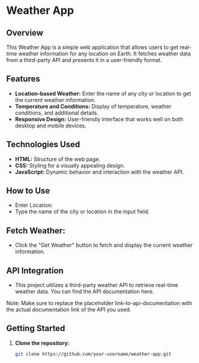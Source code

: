 # Weather App

## Overview

This Weather App is a simple web application that allows users to get real-time weather information for any location on Earth. It fetches weather data from a third-party API and presents it in a user-friendly format.

## Features

- **Location-based Weather:** Enter the name of any city or location to get the current weather information.
- **Temperature and Conditions:** Display of temperature, weather conditions, and additional details.
- **Responsive Design:** User-friendly interface that works well on both desktop and mobile devices.

## Technologies Used

- **HTML:** Structure of the web page.
- **CSS:** Styling for a visually appealing design.
- **JavaScript:** Dynamic behavior and interaction with the weather API.


## How to Use

- Enter Location:
- Type the name of the city or location in the input field.

## Fetch Weather:

- Click the "Get Weather" button to fetch and display the current weather information.


## API Integration

- This project utilizes a third-party weather API to retrieve real-time weather data. You can find the API documentation here.
  

Note: Make sure to replace the placeholder link-to-api-documentation with the actual documentation link of the API you used.


## Getting Started

1. **Clone the repository:**
   ```bash
   git clone https://github.com/your-username/weather-app.git
